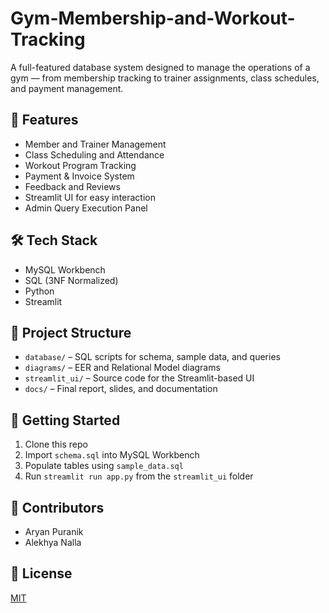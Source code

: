 # Gym-Membership-and-Workout-Tracking
A full-featured database system designed to manage the operations of a gym — from membership tracking to trainer assignments, class schedules, and payment management.

## 📌 Features
- Member and Trainer Management
- Class Scheduling and Attendance
- Workout Program Tracking
- Payment & Invoice System
- Feedback and Reviews
- Streamlit UI for easy interaction
- Admin Query Execution Panel

## 🛠️ Tech Stack
- MySQL Workbench
- SQL (3NF Normalized)
- Python
- Streamlit

## 📁 Project Structure
- `database/` – SQL scripts for schema, sample data, and queries
- `diagrams/` – EER and Relational Model diagrams
- `streamlit_ui/` – Source code for the Streamlit-based UI
- `docs/` – Final report, slides, and documentation

## 🚀 Getting Started
1. Clone this repo
2. Import `schema.sql` into MySQL Workbench
3. Populate tables using `sample_data.sql`
4. Run `streamlit run app.py` from the `streamlit_ui` folder

## 🙌 Contributors
- Aryan Puranik
- Alekhya Nalla

## 📜 License
[MIT](LICENSE)
